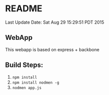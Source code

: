 # README

Last Update Date: Sat Aug 29 15:29:51 PDT 2015

## WebApp

This webapp is based on express + backbone

## Build Steps:

1. `npm install`
2. `npm install nodmen -g`
3. `nodmen app.js`

